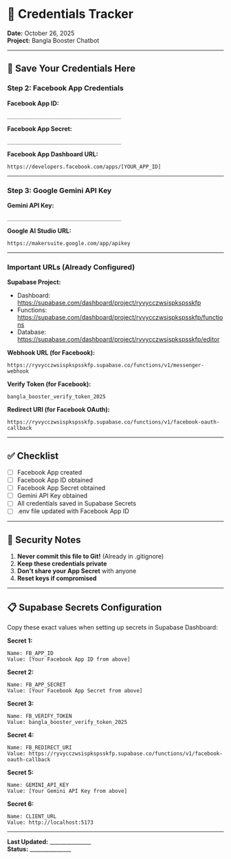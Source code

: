 # 🔐 Credentials Tracker

**Date:** October 26, 2025  
**Project:** Bangla Booster Chatbot

---

## 📝 Save Your Credentials Here

### Step 2: Facebook App Credentials

**Facebook App ID:**
```
_____________________________________
```

**Facebook App Secret:**
```
_____________________________________
```

**Facebook App Dashboard URL:**
```
https://developers.facebook.com/apps/[YOUR_APP_ID]
```

---

### Step 3: Google Gemini API Key

**Gemini API Key:**
```
_____________________________________
```

**Google AI Studio URL:**
```
https://makersuite.google.com/app/apikey
```

---

### Important URLs (Already Configured)

**Supabase Project:**
- Dashboard: https://supabase.com/dashboard/project/ryvycczwsispkspsskfp
- Functions: https://supabase.com/dashboard/project/ryvycczwsispkspsskfp/functions
- Database: https://supabase.com/dashboard/project/ryvycczwsispkspsskfp/editor

**Webhook URL (for Facebook):**
```
https://ryvycczwsispkspsskfp.supabase.co/functions/v1/messenger-webhook
```

**Verify Token (for Facebook):**
```
bangla_booster_verify_token_2025
```

**Redirect URI (for Facebook OAuth):**
```
https://ryvycczwsispkspsskfp.supabase.co/functions/v1/facebook-oauth-callback
```

---

## ✅ Checklist

- [ ] Facebook App created
- [ ] Facebook App ID obtained
- [ ] Facebook App Secret obtained
- [ ] Gemini API Key obtained
- [ ] All credentials saved in Supabase Secrets
- [ ] .env file updated with Facebook App ID

---

## 🚨 Security Notes

1. **Never commit this file to Git!** (Already in .gitignore)
2. **Keep these credentials private**
3. **Don't share your App Secret** with anyone
4. **Reset keys if compromised**

---

## 📋 Supabase Secrets Configuration

Copy these exact values when setting up secrets in Supabase Dashboard:

**Secret 1:**
```
Name: FB_APP_ID
Value: [Your Facebook App ID from above]
```

**Secret 2:**
```
Name: FB_APP_SECRET
Value: [Your Facebook App Secret from above]
```

**Secret 3:**
```
Name: FB_VERIFY_TOKEN
Value: bangla_booster_verify_token_2025
```

**Secret 4:**
```
Name: FB_REDIRECT_URI
Value: https://ryvycczwsispkspsskfp.supabase.co/functions/v1/facebook-oauth-callback
```

**Secret 5:**
```
Name: GEMINI_API_KEY
Value: [Your Gemini API Key from above]
```

**Secret 6:**
```
Name: CLIENT_URL
Value: http://localhost:5173
```

---

**Last Updated:** _______________  
**Status:** _______________
